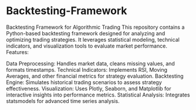 # Backtesting-Framework
Backtesting Framework for Algorithmic Trading  This repository contains a Python-based backtesting framework designed for analyzing and optimizing trading strategies. It leverages statistical modeling, technical indicators, and visualization tools to evaluate market performance.
Features:

Data Preprocessing: Handles market data, cleans missing values, and formats timestamps.
Technical Indicators: Implements RSI, Moving Averages, and other financial metrics for strategy evaluation.
Backtesting Engine: Simulates historical trading scenarios to assess strategy effectiveness.
Visualization: Uses Plotly, Seaborn, and Matplotlib for interactive insights into performance metrics.
Statistical Analysis: Integrates statsmodels for advanced time series analysis.

